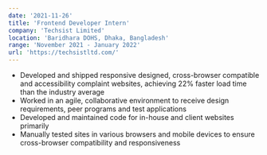 ```yaml
---
date: '2021-11-26'
title: 'Frontend Developer Intern'
company: 'Techsist Limited'
location: 'Baridhara DOHS, Dhaka, Bangladesh'
range: 'November 2021 - January 2022'
url: 'https://techsistltd.com/'
---
```


- Developed and shipped responsive designed, cross-browser compatible and accessibility complaint websites, achieving 22% faster load time than the industry average
- Worked in an agile, collaborative environment to receive design requirements, peer programs and test applications
- Developed and maintained code for in-house and client websites primarily
- Manually tested sites in various browsers and mobile devices to ensure cross-browser compatibility and responsiveness
